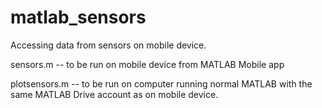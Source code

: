 # matlab_sensors
Accessing data from sensors on mobile device. 

sensors.m -- to be run on mobile device from MATLAB Mobile app

plotsensors.m -- to be run on computer running normal MATLAB with the same MATLAB Drive account as on mobile device.
